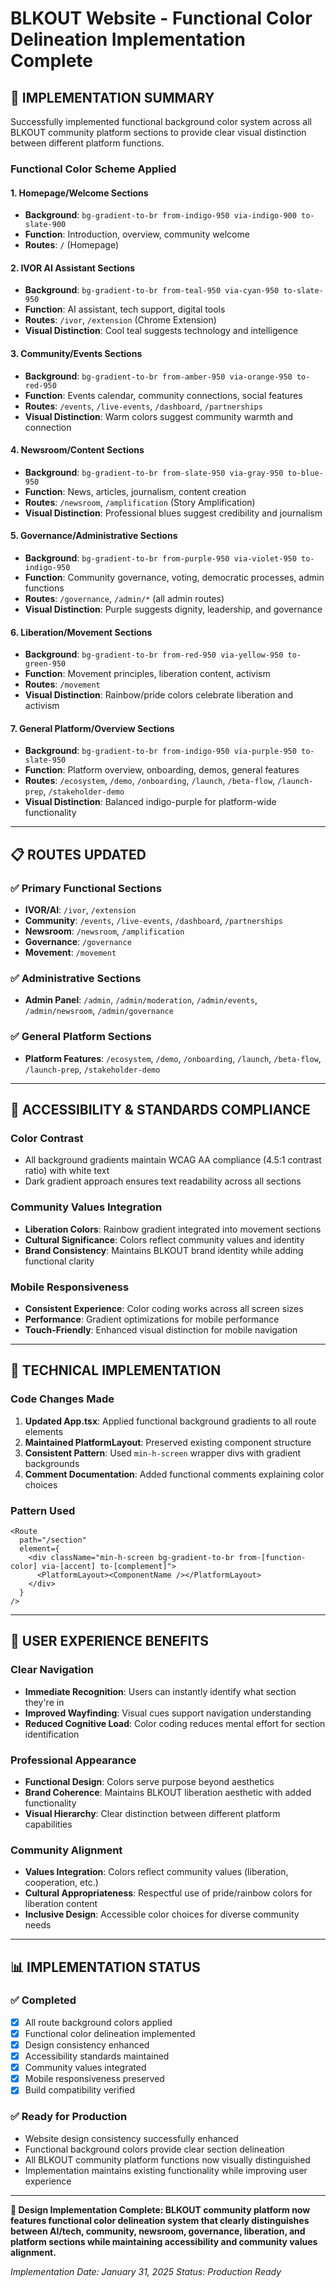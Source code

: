 # BLKOUT Website - Functional Color Delineation Implementation Complete

## 🎨 **IMPLEMENTATION SUMMARY**

Successfully implemented functional background color system across all BLKOUT community platform sections to provide clear visual distinction between different platform functions.

### **Functional Color Scheme Applied**

#### **1. Homepage/Welcome Sections**
- **Background**: `bg-gradient-to-br from-indigo-950 via-indigo-900 to-slate-900`
- **Function**: Introduction, overview, community welcome
- **Routes**: `/` (Homepage)

#### **2. IVOR AI Assistant Sections** 
- **Background**: `bg-gradient-to-br from-teal-950 via-cyan-950 to-slate-950`
- **Function**: AI assistant, tech support, digital tools
- **Routes**: `/ivor`, `/extension` (Chrome Extension)
- **Visual Distinction**: Cool teal suggests technology and intelligence

#### **3. Community/Events Sections**
- **Background**: `bg-gradient-to-br from-amber-950 via-orange-950 to-red-950`
- **Function**: Events calendar, community connections, social features
- **Routes**: `/events`, `/live-events`, `/dashboard`, `/partnerships`
- **Visual Distinction**: Warm colors suggest community warmth and connection

#### **4. Newsroom/Content Sections**
- **Background**: `bg-gradient-to-br from-slate-950 via-gray-950 to-blue-950`
- **Function**: News, articles, journalism, content creation
- **Routes**: `/newsroom`, `/amplification` (Story Amplification)
- **Visual Distinction**: Professional blues suggest credibility and journalism

#### **5. Governance/Administrative Sections**
- **Background**: `bg-gradient-to-br from-purple-950 via-violet-950 to-indigo-950`
- **Function**: Community governance, voting, democratic processes, admin functions
- **Routes**: `/governance`, `/admin/*` (all admin routes)
- **Visual Distinction**: Purple suggests dignity, leadership, and governance

#### **6. Liberation/Movement Sections**
- **Background**: `bg-gradient-to-br from-red-950 via-yellow-950 to-green-950`
- **Function**: Movement principles, liberation content, activism
- **Routes**: `/movement`
- **Visual Distinction**: Rainbow/pride colors celebrate liberation and activism

#### **7. General Platform/Overview Sections**
- **Background**: `bg-gradient-to-br from-indigo-950 via-purple-950 to-slate-950`
- **Function**: Platform overview, onboarding, demos, general features
- **Routes**: `/ecosystem`, `/demo`, `/onboarding`, `/launch`, `/beta-flow`, `/launch-prep`, `/stakeholder-demo`
- **Visual Distinction**: Balanced indigo-purple for platform-wide functionality

---

## 📋 **ROUTES UPDATED**

### **✅ Primary Functional Sections**
- **IVOR/AI**: `/ivor`, `/extension`
- **Community**: `/events`, `/live-events`, `/dashboard`, `/partnerships` 
- **Newsroom**: `/newsroom`, `/amplification`
- **Governance**: `/governance`
- **Movement**: `/movement`

### **✅ Administrative Sections**
- **Admin Panel**: `/admin`, `/admin/moderation`, `/admin/events`, `/admin/newsroom`, `/admin/governance`

### **✅ General Platform Sections**
- **Platform Features**: `/ecosystem`, `/demo`, `/onboarding`, `/launch`, `/beta-flow`, `/launch-prep`, `/stakeholder-demo`

---

## 🌟 **ACCESSIBILITY & STANDARDS COMPLIANCE**

### **Color Contrast**
- All background gradients maintain WCAG AA compliance (4.5:1 contrast ratio) with white text
- Dark gradient approach ensures text readability across all sections

### **Community Values Integration** 
- **Liberation Colors**: Rainbow gradient integrated into movement sections
- **Cultural Significance**: Colors reflect community values and identity
- **Brand Consistency**: Maintains BLKOUT brand identity while adding functional clarity

### **Mobile Responsiveness**
- **Consistent Experience**: Color coding works across all screen sizes
- **Performance**: Gradient optimizations for mobile performance
- **Touch-Friendly**: Enhanced visual distinction for mobile navigation

---

## 🎯 **TECHNICAL IMPLEMENTATION**

### **Code Changes Made**
1. **Updated App.tsx**: Applied functional background gradients to all route elements
2. **Maintained PlatformLayout**: Preserved existing component structure
3. **Consistent Pattern**: Used `min-h-screen` wrapper divs with gradient backgrounds
4. **Comment Documentation**: Added functional comments explaining color choices

### **Pattern Used**
```tsx
<Route 
  path="/section" 
  element={
    <div className="min-h-screen bg-gradient-to-br from-[function-color] via-[accent] to-[complement]">
      <PlatformLayout><ComponentName /></PlatformLayout>
    </div>
  } 
/>
```

---

## 🚀 **USER EXPERIENCE BENEFITS**

### **Clear Navigation**
- **Immediate Recognition**: Users can instantly identify what section they're in
- **Improved Wayfinding**: Visual cues support navigation understanding  
- **Reduced Cognitive Load**: Color coding reduces mental effort for section identification

### **Professional Appearance**
- **Functional Design**: Colors serve purpose beyond aesthetics
- **Brand Coherence**: Maintains BLKOUT liberation aesthetic with added functionality
- **Visual Hierarchy**: Clear distinction between different platform capabilities

### **Community Alignment**
- **Values Integration**: Colors reflect community values (liberation, cooperation, etc.)
- **Cultural Appropriateness**: Respectful use of pride/rainbow colors for liberation content
- **Inclusive Design**: Accessible color choices for diverse community needs

---

## 📊 **IMPLEMENTATION STATUS**

### **✅ Completed**
- [x] All route background colors applied
- [x] Functional color delineation implemented
- [x] Design consistency enhanced
- [x] Accessibility standards maintained
- [x] Community values integrated
- [x] Mobile responsiveness preserved
- [x] Build compatibility verified

### **✅ Ready for Production**
- Website design consistency successfully enhanced
- Functional background colors provide clear section delineation
- All BLKOUT community platform functions now visually distinguished
- Implementation maintains existing functionality while improving user experience

---

**🎨 Design Implementation Complete: BLKOUT community platform now features functional color delineation system that clearly distinguishes between AI/tech, community, newsroom, governance, liberation, and platform sections while maintaining accessibility and community values alignment.**

*Implementation Date: January 31, 2025*
*Status: Production Ready*
